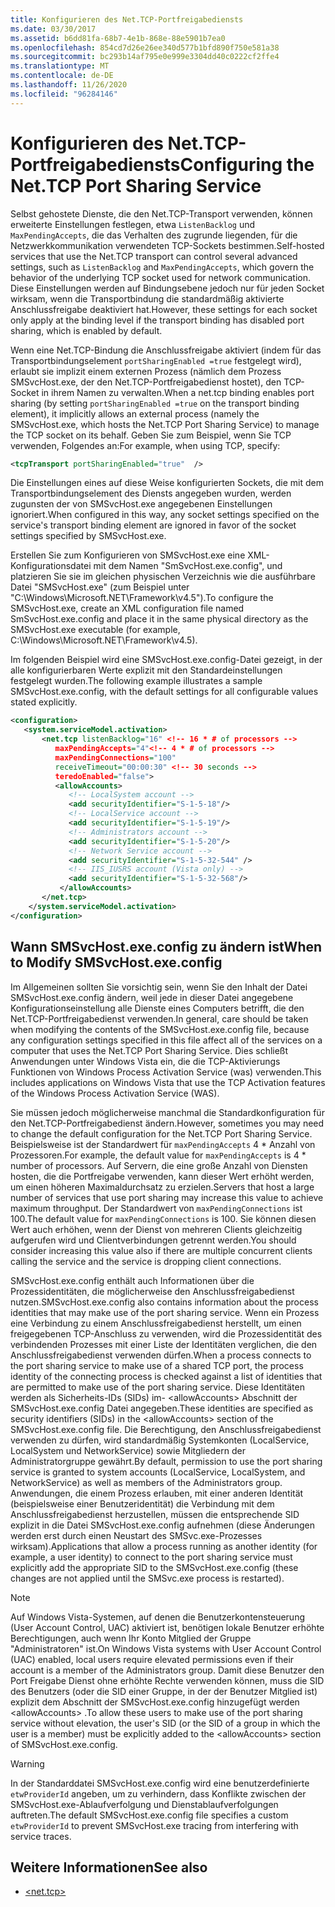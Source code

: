 ```yaml
---
title: Konfigurieren des Net.TCP-Portfreigabediensts
ms.date: 03/30/2017
ms.assetid: b6dd81fa-68b7-4e1b-868e-88e5901b7ea0
ms.openlocfilehash: 854cd7d26e26ee340d577b1bfd890f750e581a38
ms.sourcegitcommit: bc293b14af795e0e999e3304dd40c0222cf2ffe4
ms.translationtype: MT
ms.contentlocale: de-DE
ms.lasthandoff: 11/26/2020
ms.locfileid: "96284146"
---
```

# <a name="configuring-the-nettcp-port-sharing-service"></a><span data-ttu-id="46c73-102">Konfigurieren des Net.TCP-Portfreigabediensts</span><span class="sxs-lookup"><span data-stu-id="46c73-102">Configuring the Net.TCP Port Sharing Service</span></span>

<span data-ttu-id="46c73-103">Selbst gehostete Dienste, die den Net.TCP-Transport verwenden, können erweiterte Einstellungen festlegen, etwa `ListenBacklog` und `MaxPendingAccepts`, die das Verhalten des zugrunde liegenden, für die Netzwerkkommunikation verwendeten TCP-Sockets bestimmen.</span><span class="sxs-lookup"><span data-stu-id="46c73-103">Self-hosted services that use the Net.TCP transport can control several advanced settings, such as `ListenBacklog` and `MaxPendingAccepts`, which govern the behavior of the underlying TCP socket used for network communication.</span></span> <span data-ttu-id="46c73-104">Diese Einstellungen werden auf Bindungsebene jedoch nur für jeden Socket wirksam, wenn die Transportbindung die standardmäßig aktivierte Anschlussfreigabe deaktiviert hat.</span><span class="sxs-lookup"><span data-stu-id="46c73-104">However, these settings for each socket only apply at the binding level if the transport binding has disabled port sharing, which is enabled by default.</span></span>  
  
 <span data-ttu-id="46c73-105">Wenn eine Net.TCP-Bindung die Anschlussfreigabe aktiviert (indem für das Transportbindungselement `portSharingEnabled =true` festgelegt wird), erlaubt sie implizit einem externen Prozess (nämlich dem Prozess SMSvcHost.exe, der den Net.TCP-Portfreigabedienst hostet), den TCP-Socket in ihrem Namen zu verwalten.</span><span class="sxs-lookup"><span data-stu-id="46c73-105">When a net.tcp binding enables port sharing (by setting `portSharingEnabled =true` on the transport binding element), it implicitly allows an external process (namely the SMSvcHost.exe, which hosts the Net.TCP Port Sharing Service) to manage the TCP socket on its behalf.</span></span> <span data-ttu-id="46c73-106">Geben Sie zum Beispiel, wenn Sie TCP verwenden, Folgendes an:</span><span class="sxs-lookup"><span data-stu-id="46c73-106">For example, when using TCP, specify:</span></span>  
  
```xml  
<tcpTransport portSharingEnabled="true"  />  
```  
  
 <span data-ttu-id="46c73-107">Die Einstellungen eines auf diese Weise konfigurierten Sockets, die mit dem Transportbindungselement des Diensts angegeben wurden, werden zugunsten der von SMSvcHost.exe angegebenen Einstellungen ignoriert.</span><span class="sxs-lookup"><span data-stu-id="46c73-107">When configured in this way, any socket settings specified on the service's transport binding element are ignored in favor of the socket settings specified by SMSvcHost.exe.</span></span>  
  
 <span data-ttu-id="46c73-108">Erstellen Sie zum Konfigurieren von SMSvcHost.exe eine XML-Konfigurationsdatei mit dem Namen "SmSvcHost.exe.config", und platzieren Sie sie im gleichen physischen Verzeichnis wie die ausführbare Datei "SMSvcHost.exe" (zum Beispiel unter "C:\Windows\Microsoft.NET\Framework\v4.5").</span><span class="sxs-lookup"><span data-stu-id="46c73-108">To configure the SMSvcHost.exe, create an XML configuration file named SmSvcHost.exe.config and place it in the same physical directory as the SMSvcHost.exe executable (for example, C:\Windows\Microsoft.NET\Framework\v4.5).</span></span>  
  
 <span data-ttu-id="46c73-109">Im folgenden Beispiel wird eine SMSvcHost.exe.config-Datei gezeigt, in der alle konfigurierbaren Werte explizit mit den Standardeinstellungen festgelegt wurden.</span><span class="sxs-lookup"><span data-stu-id="46c73-109">The following example illustrates a sample SMSvcHost.exe.config, with the default settings for all configurable values stated explicitly.</span></span>  
  
```xml  
<configuration>  
   <system.serviceModel.activation>  
       <net.tcp listenBacklog="16" <!-- 16 * # of processors -->  
          maxPendingAccepts="4"<!-- 4 * # of processors -->  
          maxPendingConnections="100"  
          receiveTimeout="00:00:30" <!-- 30 seconds -->  
          teredoEnabled="false">  
          <allowAccounts>  
             <!-- LocalSystem account -->  
             <add securityIdentifier="S-1-5-18"/>  
             <!-- LocalService account -->  
             <add securityIdentifier="S-1-5-19"/>  
             <!-- Administrators account -->  
             <add securityIdentifier="S-1-5-20"/>  
             <!-- Network Service account -->  
             <add securityIdentifier="S-1-5-32-544" />  
             <!-- IIS_IUSRS account (Vista only) -->  
             <add securityIdentifier="S-1-5-32-568"/>  
           </allowAccounts>  
       </net.tcp>  
    </system.serviceModel.activation>
</configuration>  
```  
  
## <a name="when-to-modify-smsvchostexeconfig"></a><span data-ttu-id="46c73-110">Wann SMSvcHost.exe.config zu ändern ist</span><span class="sxs-lookup"><span data-stu-id="46c73-110">When to Modify SMSvcHost.exe.config</span></span>  

 <span data-ttu-id="46c73-111">Im Allgemeinen sollten Sie vorsichtig sein, wenn Sie den Inhalt der Datei SMSvcHost.exe.config ändern, weil jede in dieser Datei angegebene Konfigurationseinstellung alle Dienste eines Computers betrifft, die den Net.TCP-Portfreigabedienst verwenden.</span><span class="sxs-lookup"><span data-stu-id="46c73-111">In general, care should be taken when modifying the contents of the SMSvcHost.exe.config file, because any configuration settings specified in this file affect all of the services on a computer that uses the Net.TCP Port Sharing Service.</span></span> <span data-ttu-id="46c73-112">Dies schließt Anwendungen unter Windows Vista ein, die die TCP-Aktivierungs Funktionen von Windows Process Activation Service (was) verwenden.</span><span class="sxs-lookup"><span data-stu-id="46c73-112">This includes applications on Windows Vista that use the TCP Activation features of the Windows Process Activation Service (WAS).</span></span>  
  
 <span data-ttu-id="46c73-113">Sie müssen jedoch möglicherweise manchmal die Standardkonfiguration für den Net.TCP-Portfreigabedienst ändern.</span><span class="sxs-lookup"><span data-stu-id="46c73-113">However, sometimes you may need to change the default configuration for the Net.TCP Port Sharing Service.</span></span> <span data-ttu-id="46c73-114">Beispielsweise ist der Standardwert für `maxPendingAccepts` 4 \* Anzahl von Prozessoren.</span><span class="sxs-lookup"><span data-stu-id="46c73-114">For example, the default value for `maxPendingAccepts` is 4 \* number of processors.</span></span> <span data-ttu-id="46c73-115">Auf Servern, die eine große Anzahl von Diensten hosten, die die Portfreigabe verwenden, kann dieser Wert erhöht werden, um einen höheren Maximaldurchsatz zu erzielen.</span><span class="sxs-lookup"><span data-stu-id="46c73-115">Servers that host a large number of services that use port sharing may increase this value to achieve maximum throughput.</span></span> <span data-ttu-id="46c73-116">Der Standardwert von `maxPendingConnections` ist 100.</span><span class="sxs-lookup"><span data-stu-id="46c73-116">The default value for `maxPendingConnections` is 100.</span></span> <span data-ttu-id="46c73-117">Sie können diesen Wert auch erhöhen, wenn der Dienst von mehreren Clients gleichzeitig aufgerufen wird und Clientverbindungen getrennt werden.</span><span class="sxs-lookup"><span data-stu-id="46c73-117">You should consider increasing this value also if there are multiple concurrent clients calling the service and the service is dropping client connections.</span></span>  
  
 <span data-ttu-id="46c73-118">SMSvcHost.exe.config enthält auch Informationen über die Prozessidentitäten, die möglicherweise den Anschlussfreigabedienst nutzen.</span><span class="sxs-lookup"><span data-stu-id="46c73-118">SMSvcHost.exe.config also contains information about the process identities that may make use of the port sharing service.</span></span> <span data-ttu-id="46c73-119">Wenn ein Prozess eine Verbindung zu einem Anschlussfreigabedienst herstellt, um einen freigegebenen TCP-Anschluss zu verwenden, wird die Prozessidentität des verbindenden Prozesses mit einer Liste der Identitäten verglichen, die den Anschlussfreigabedienst verwenden dürfen.</span><span class="sxs-lookup"><span data-stu-id="46c73-119">When a process connects to the port sharing service to make use of a shared TCP port, the process identity of the connecting process is checked against a list of identities that are permitted to make use of the port sharing service.</span></span> <span data-ttu-id="46c73-120">Diese Identitäten werden als Sicherheits-IDs (SIDs) im- \<allowAccounts> Abschnitt der SMSvcHost.exe.config Datei angegeben.</span><span class="sxs-lookup"><span data-stu-id="46c73-120">These identities are specified as security identifiers (SIDs) in the \<allowAccounts> section of the SMSvcHost.exe.config file.</span></span> <span data-ttu-id="46c73-121">Die Berechtigung, den Anschlussfreigabedienst verwenden zu dürfen, wird standardmäßig Systemkonten (LocalService, LocalSystem und NetworkService) sowie Mitgliedern der Administratorgruppe gewährt.</span><span class="sxs-lookup"><span data-stu-id="46c73-121">By default, permission to use the port sharing service is granted to system accounts (LocalService, LocalSystem, and NetworkService) as well as members of the Administrators group.</span></span> <span data-ttu-id="46c73-122">Anwendungen, die einem Prozess erlauben, mit einer anderen Identität (beispielsweise einer Benutzeridentität) die Verbindung mit dem Anschlussfreigabedienst herzustellen, müssen die entsprechende SID explizit in die Datei SMSvcHost.exe.config aufnehmen (diese Änderungen werden erst durch einen Neustart des SMSvc.exe-Prozesses wirksam).</span><span class="sxs-lookup"><span data-stu-id="46c73-122">Applications that allow a process running as another identity (for example, a user identity) to connect to the port sharing service must explicitly add the appropriate SID to the SMSvcHost.exe.config (these changes are not applied until the SMSvc.exe process is restarted).</span></span>  
  
> [!NOTE]
> <span data-ttu-id="46c73-123">Auf Windows Vista-Systemen, auf denen die Benutzerkontensteuerung (User Account Control, UAC) aktiviert ist, benötigen lokale Benutzer erhöhte Berechtigungen, auch wenn Ihr Konto Mitglied der Gruppe "Administratoren" ist.</span><span class="sxs-lookup"><span data-stu-id="46c73-123">On Windows Vista systems with User Account Control (UAC) enabled, local users require elevated permissions even if their account is a member of the Administrators group.</span></span> <span data-ttu-id="46c73-124">Damit diese Benutzer den Port Freigabe Dienst ohne erhöhte Rechte verwenden können, muss die SID des Benutzers (oder die SID einer Gruppe, in der der Benutzer Mitglied ist) explizit dem Abschnitt der SMSvcHost.exe.config hinzugefügt werden \<allowAccounts> .</span><span class="sxs-lookup"><span data-stu-id="46c73-124">To allow these users to make use of the port sharing service without elevation, the user's SID (or the SID of a group in which the user is a member) must be explicitly added to the \<allowAccounts> section of SMSvcHost.exe.config.</span></span>  
  
> [!WARNING]
> <span data-ttu-id="46c73-125">In der Standarddatei SMSvcHost.exe.config wird eine benutzerdefinierte `etwProviderId` angeben, um zu verhindern, dass Konflikte zwischen der SMSvcHost.exe-Ablaufverfolgung und Dienstablaufverfolgungen auftreten.</span><span class="sxs-lookup"><span data-stu-id="46c73-125">The default SMSvcHost.exe.config file specifies a custom `etwProviderId` to prevent SMSvcHost.exe tracing from interfering with service traces.</span></span>  
  
## <a name="see-also"></a><span data-ttu-id="46c73-126">Weitere Informationen</span><span class="sxs-lookup"><span data-stu-id="46c73-126">See also</span></span>

- [\<net.tcp>](../../configure-apps/file-schema/wcf/net-tcp.md)
